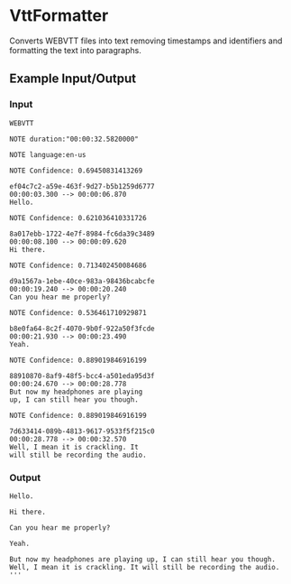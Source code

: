 # VttFormatter 

Converts WEBVTT files into text removing timestamps and identifiers and formatting the text into paragraphs.

## Example Input/Output 

### Input

```
WEBVTT

NOTE duration:"00:00:32.5820000"

NOTE language:en-us

NOTE Confidence: 0.69450831413269

ef04c7c2-a59e-463f-9d27-b5b1259d6777
00:00:03.300 --> 00:00:06.870
Hello.

NOTE Confidence: 0.621036410331726

8a017ebb-1722-4e7f-8984-fc6da39c3489
00:00:08.100 --> 00:00:09.620
Hi there.

NOTE Confidence: 0.713402450084686

d9a1567a-1ebe-40ce-983a-98436bcabcfe
00:00:19.240 --> 00:00:20.240
Can you hear me properly?

NOTE Confidence: 0.536461710929871

b8e0fa64-8c2f-4070-9b0f-922a50f3fcde
00:00:21.930 --> 00:00:23.490
Yeah.

NOTE Confidence: 0.889019846916199

88910870-8af9-48f5-bcc4-a501eda95d3f
00:00:24.670 --> 00:00:28.778
But now my headphones are playing
up, I can still hear you though.

NOTE Confidence: 0.889019846916199

7d633414-089b-4813-9617-9533f5f215c0
00:00:28.778 --> 00:00:32.570
Well, I mean it is crackling. It 
will still be recording the audio.
```

### Output

```
Hello.

Hi there.

Can you hear me properly?

Yeah.

But now my headphones are playing up, I can still hear you though. Well, I mean it is crackling. It will still be recording the audio.
'''
